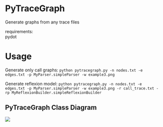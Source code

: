 PyTraceGraph
=============

Generate graphs from any trace files

requirements: <br/>
	pydot

# Usage #
Generate only call graphs:
	`python pytracegraph.py -n nodes.txt -e edges.txt -p MyParser.simpleParser -w example3.png`

Generate reflexion model:
	`python pytracegraph.py -n nodes.txt -e edges.txt -p MyParser.simpleParser -w example3.png -r call_trace.txt -rp MyReflexionBuilder.simpleReflexionBuilder`

PyTraceGraph Class Diagram
-------

<img src="http://tomazeli.net/images/pytracegraph_arch.png" />
